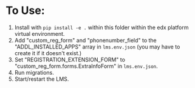 # To Use:

1. Install with `pip install -e .` within this folder within the edx platform virtual environment.
2. Add "custom_reg_form" and "phonenumber_field" to the "ADDL_INSTALLED_APPS" array in `lms.env.json` (you may have to create it if it doesn't exist.)
3. Set "REGISTRATION_EXTENSION_FORM" to "custom_reg_form.forms.ExtraInfoForm" in `lms.env.json`.
4. Run migrations.
5. Start/restart the LMS.
